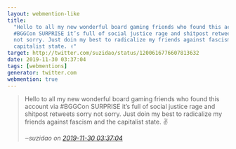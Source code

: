 ```yaml
---
layout: webmention-like
title:
  "Hello to all my new wonderful board gaming friends who found this account via
  #BGGCon SURPRISE it’s full of social justice rage and shitpost retweets sorry
  not sorry. Just doin my best to radicalize my friends against fascism and the
  capitalist state. ✌️"
target: http://twitter.com/suzidao/status/1200616776607813632
date: 2019-11-30 03:37:04
tags: [webmentions]
generator: twitter.com
webmention: true
---
```


<blockquote class="external-citation">
  <p>
    Hello to all my new wonderful board gaming friends who found this account via #BGGCon SURPRISE it’s full of social justice rage and shitpost retweets sorry not sorry. Just doin my best to radicalize my friends against fascism and the capitalist state. ✌️
  </p>
  <cite>‒<span class="p-author p-name">suzidao</span>
    on
    <a href="http://twitter.com/suzidao/status/1200616776607813632" rel="external nofollow" target="_blank">2019-11-30 03:37:04</a>
  </cite>
</blockquote>
